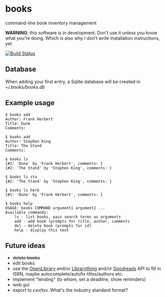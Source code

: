 books
=====

command-line book inventory management

**WARNING**: this software is in development. Don't use it unless you know what you're doing. Which is also why I don't write installation instructions, yet.

[![Build Status](https://travis-ci.org/stchris/books.png?branch=master)](https://travis-ci.org/stchris/books)

Database
--------

When adding your first entry, a Sqlite database will be created in *~/.books/books.db*

Example usage
-------------

    $ books add
    Author: Frank Herbert
    Title: Dune
    Comments:

    $ books add
    Author: Stephen King
    Title: The Stand
    Comments:
    
    $ books ls
    {#1: 'Dune' by 'Frank Herbert', comments: }
    {#2: 'The Stand' by 'Stephen King', comments: }

    $ books ls sta
    {#2: 'The Stand' by 'Stephen King', comments: }
    
    $ books ls herb
    {#1: 'Dune' by 'Frank Herbert', comments: }
    
    $ books help
    USAGE: books COMMAND argument1 argument2 ...
    Available commands:
        ls - list books, pass search terms as arguments
        add - add book (prompts for title, author, comments
        del - delete book (prompts for id)
        help - display this text

Future ideas
------------

* ~~delete books~~
* edit books
* use the [OpenLibrary](https://openlibrary.org/developers/api) and/or [Librarything](https://www.librarything.com/services/) and/or [Goodreads](https://www.goodreads.com/api) API to fill in ISBN, maybe autocomplete/autofix titles/authors etc.
* implement "lending" (to whom, set a deadline, show reminders)
* web gui
* export to csv/tsv. What's the industry standard format?
